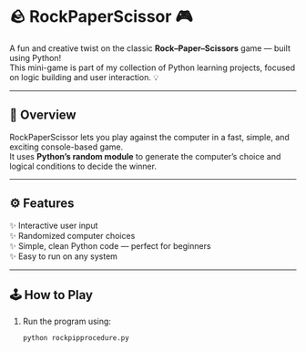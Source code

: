 # 🪨 RockPaperScissor 🎮
A fun and creative twist on the classic **Rock–Paper–Scissors** game — built using Python!  
This mini-game is part of my collection of Python learning projects, focused on logic building and user interaction. 💡

---

## 🧩 Overview
RockPaperScissor lets you play against the computer in a fast, simple, and exciting console-based game.  
It uses **Python’s random module** to generate the computer’s choice and logical conditions to decide the winner.

---

## ⚙️ Features
✨ Interactive user input  
✨ Randomized computer choices   
✨ Simple, clean Python code — perfect for beginners  
✨ Easy to run on any system  

---

## 🕹️ How to Play
1. Run the program using:
   ```bash
   python rockpipprocedure.py
